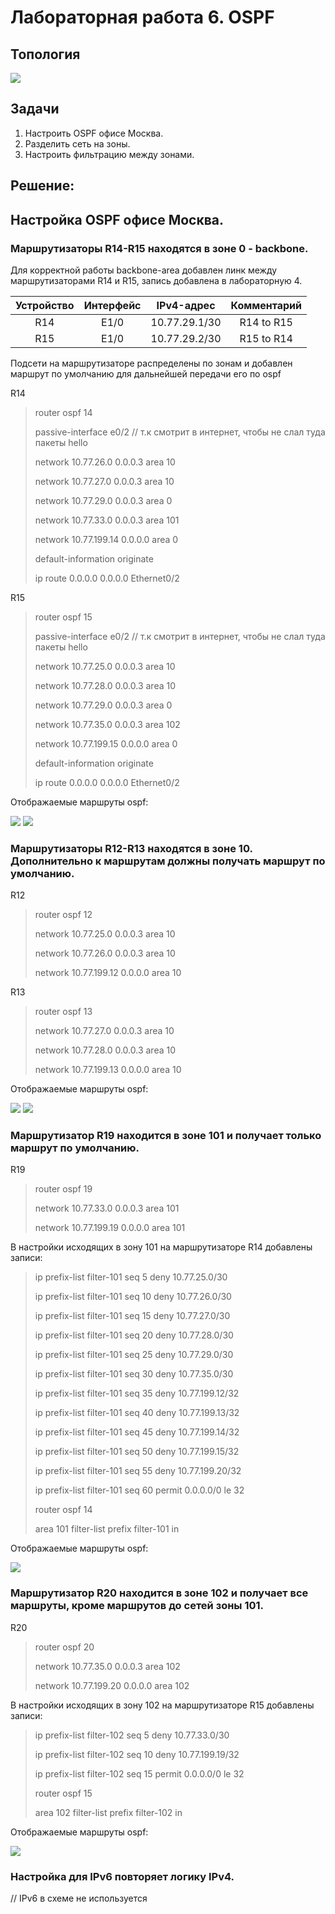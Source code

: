 <h1> Лабораторная работа 6. OSPF </h1> 

<h2> Топология </h2>
<img src=https://github.com/Avasekho/otus-networks-pro/blob/main/labs/lab06/topology-lab06.png>

<h2> Задачи </h2>

<ol>
  <li> Настроить OSPF офисе Москва. </li>
  <li> Разделить сеть на зоны. </li>
  <li> Настроить фильтрацию между зонами. </li>
</ol>

<h2> Решение: </h2>

<h2> Настройка OSPF офисе Москва. </h2>

<h3> Маршрутизаторы R14-R15 находятся в зоне 0 - backbone. </h3>

<p>Для корректной работы backbone-area добавлен линк между маршрутизаторами R14 и R15, запись добавлена в лабораторную 4. </p>

| Устройство |  Интерфейс  |    IPv4-адрес      |       Комментарий        |
|:----------:|:-----------:|:------------------:|:------------------------:|
| R14        | E1/0        | 10.77.29.1/30      | R14 to R15               |
| R15        | E1/0        | 10.77.29.2/30      | R15 to R14               |

<p>Подсети на маршрутизаторе распределены по зонам и добавлен маршрут по умолчанию для дальнейшей передачи его по ospf </p>

<p>R14 </p>

<blockquote>
<p>router ospf 14 </p>
<p> passive-interface e0/2 // т.к смотрит в интернет, чтобы не слал туда пакеты hello </p>
<p> network 10.77.26.0 0.0.0.3 area 10 </p>
<p> network 10.77.27.0 0.0.0.3 area 10 </p>
<p> network 10.77.29.0 0.0.0.3 area 0 </p>
<p> network 10.77.33.0 0.0.0.3 area 101 </p>
<p> network 10.77.199.14 0.0.0.0 area 0 </p>
<p> default-information originate </p>
<p> </p>
<p>ip route 0.0.0.0 0.0.0.0 Ethernet0/2 </p>
</blockquote>

<p>R15 </p>

<blockquote>
<p>router ospf 15 </p>
<p> passive-interface e0/2 // т.к смотрит в интернет, чтобы не слал туда пакеты hello </p>
<p> network 10.77.25.0 0.0.0.3 area 10 </p>
<p> network 10.77.28.0 0.0.0.3 area 10 </p>
<p> network 10.77.29.0 0.0.0.3 area 0 </p>
<p> network 10.77.35.0 0.0.0.3 area 102 </p>
<p> network 10.77.199.15 0.0.0.0 area 0 </p>
<p> default-information originate </p>
<p> </p>
<p>ip route 0.0.0.0 0.0.0.0 Ethernet0/2 </p>
</blockquote>

<p>Отображаемые маршруты ospf: </p>

<img src=https://github.com/Avasekho/otus-networks-pro/blob/main/labs/lab06/r14_ospf_routes>

<img src=https://github.com/Avasekho/otus-networks-pro/blob/main/labs/lab06/r15_ospf_routes>

<h3> Маршрутизаторы R12-R13 находятся в зоне 10. Дополнительно к маршрутам должны получать маршрут по умолчанию. </h3>

<p>R12 </p>

<blockquote>
<p>router ospf 12 </p>
<p> network 10.77.25.0 0.0.0.3 area 10 </p>
<p> network 10.77.26.0 0.0.0.3 area 10 </p>
<p> network 10.77.199.12 0.0.0.0 area 10 </p>
</blockquote>

<p>R13 </p>

<blockquote>
<p>router ospf 13 </p>
<p> network 10.77.27.0 0.0.0.3 area 10 </p>
<p> network 10.77.28.0 0.0.0.3 area 10 </p>
<p> network 10.77.199.13 0.0.0.0 area 10 </p>
</blockquote>

<p>Отображаемые маршруты ospf: </p>

<img src=https://github.com/Avasekho/otus-networks-pro/blob/main/labs/lab06/r12_ospf_routes.png>

<img src=https://github.com/Avasekho/otus-networks-pro/blob/main/labs/lab06/r13_ospf_routes.png>

<h3> Маршрутизатор R19 находится в зоне 101 и получает только маршрут по умолчанию. </h3>

<p>R19 </p>

<blockquote>
<p>router ospf 19 </p>
<p> network 10.77.33.0 0.0.0.3 area 101 </p>
<p> network 10.77.199.19 0.0.0.0 area 101 </p>
</blockquote>

<p>В настройки исходящих в зону 101 на маршрутизаторе R14 добавлены записи: </p>

<blockquote>
<p>ip prefix-list filter-101 seq 5 deny 10.77.25.0/30 </p>
<p>ip prefix-list filter-101 seq 10 deny 10.77.26.0/30 </p>
<p>ip prefix-list filter-101 seq 15 deny 10.77.27.0/30 </p>
<p>ip prefix-list filter-101 seq 20 deny 10.77.28.0/30 </p>
<p>ip prefix-list filter-101 seq 25 deny 10.77.29.0/30 </p>
<p>ip prefix-list filter-101 seq 30 deny 10.77.35.0/30 </p>
<p>ip prefix-list filter-101 seq 35 deny 10.77.199.12/32 </p>
<p>ip prefix-list filter-101 seq 40 deny 10.77.199.13/32 </p>
<p>ip prefix-list filter-101 seq 45 deny 10.77.199.14/32 </p>
<p>ip prefix-list filter-101 seq 50 deny 10.77.199.15/32 </p>
<p>ip prefix-list filter-101 seq 55 deny 10.77.199.20/32 </p>
<p>ip prefix-list filter-101 seq 60 permit 0.0.0.0/0 le 32 </p>
<p> </p>
<p>router ospf 14 </p>
<p> area 101 filter-list prefix filter-101 in </p>
</blockquote>

<p>Отображаемые маршруты ospf: </p>

<img src=https://github.com/Avasekho/otus-networks-pro/blob/main/labs/lab06/r19_ospf_routes.png>

<h3> Маршрутизатор R20 находится в зоне 102 и получает все маршруты, кроме маршрутов до сетей зоны 101. </h3>

<p>R20 </p>

<blockquote>
<p>router ospf 20 </p>
<p> network 10.77.35.0 0.0.0.3 area 102 </p>
<p> network 10.77.199.20 0.0.0.0 area 102 </p>
</blockquote>

<p>В настройки исходящих в зону 102 на маршрутизаторе R15 добавлены записи: </p>

<blockquote>
<p>ip prefix-list filter-102 seq 5 deny 10.77.33.0/30 </p>
<p>ip prefix-list filter-102 seq 10 deny 10.77.199.19/32 </p>
<p>ip prefix-list filter-102 seq 15 permit 0.0.0.0/0 le 32 </p>
<p> </p>
<p>router ospf 15 </p>
<p> area 102 filter-list prefix filter-102 in </p>
</blockquote>

<p>Отображаемые маршруты ospf: </p>

<img src=https://github.com/Avasekho/otus-networks-pro/blob/main/labs/lab06/r20_ospf_routes.png>

<h3> Настройка для IPv6 повторяет логику IPv4. </h3>

<p>// IPv6 в схеме не используется </p>
